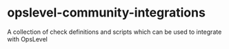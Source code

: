 # opslevel-community-integrations
A collection of check definitions and scripts which can be used to integrate with OpsLevel
